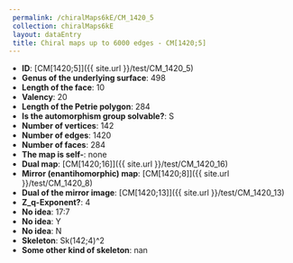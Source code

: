 ```yaml
--- 
 permalink: /chiralMaps6kE/CM_1420_5 
 collection: chiralMaps6kE
 layout: dataEntry
 title: Chiral maps up to 6000 edges - CM[1420;5]
---
```


- **ID**: [CM[1420;5]]({{ site.url }}/test/CM_1420_5)
- **Genus of the underlying surface**: 498
- **Length of the face**: 10
- **Valency**: 20
- **Length of the Petrie polygon**: 284
- **Is the automorphism group solvable?**: S
- **Number of vertices**: 142
- **Number of edges**: 1420
- **Number of faces**: 284
- **The map is self-**: none
- **Dual map**: [CM[1420;16]]({{ site.url }}/test/CM_1420_16)
- **Mirror (enantihomorphic) map**: [CM[1420;8]]({{ site.url }}/test/CM_1420_8)
- **Dual of the mirror image**: [CM[1420;13]]({{ site.url }}/test/CM_1420_13)
- **Z_q-Exponent?**: 4
- **No idea**:  17:7
- **No idea**: Y
- **No idea**: N
- **Skeleton**: Sk(142;4)^2
- **Some other kind of skeleton**: nan
